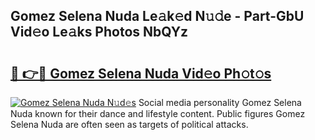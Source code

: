 ## Gomez Selena Nuda Le𝚊k𝚎d N𝚞𝚍e - Part-GbU Vid𝚎o Le𝚊ks Photos NbQYz

# <h2><a href="http://fbeoo2.evod.top/?m=Gomez+Selena+Nuda">🔗 👉🔴 Gomez Selena Nuda Vid𝚎o Ph𝚘t𝚘s</a></h2>

[![Gomez Selena Nuda N𝚞d𝚎s](https://i.imgur.com/8V9OHl7.gif)](http://fbeoo2.evod.top/?m=Gomez+Selena+Nuda)
Social media personality Gomez Selena Nuda known for their dance and lifestyle content. Public figures Gomez Selena Nuda are often seen as targets of political attacks. 
